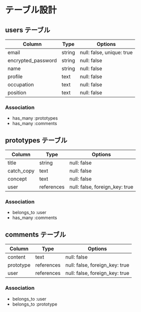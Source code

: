 # テーブル設計

## users テーブル
| Column | Type  | Options  |
| - | - | - |
| email | string | null: false, unique: true |
| encrypted_password | string | null: false |
| name | string | null: false |
| profile | text | null: false |
| occupation | text | null: false |
| position | text | null: false |

### Association
- has_many :prototypes
- has_many :comments


## prototypes テーブル
| Column | Type  | Options  |
| - | - | - |
| title | string | null: false |
| catch_copy | text | null: false |
| concept | text | null: false |
| user | references | null: false, foreign_key: true |

### Association
- belongs_to :user
- has_many :comments


## comments テーブル
| Column | Type  | Options  |
| - | - | - |
| content | text | null: false |
| prototype | references | null: false, foreign_key: true |
| user | references | null: false, foreign_key: true |

### Association
- belongs_to :user
- belongs_to :prototype
